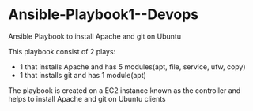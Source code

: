 # Ansible-Playbook1--Devops
Ansible Playbook to install Apache and git on Ubuntu

This playbook consist of 2 plays:
- 1 that installs Apache and has 5 modules(apt, file, service, ufw, copy)
- 1 that installs git and has 1 module(apt)

The playbook is created on a EC2 instance known as the controller 
and helps to install Apache and git on Ubuntu clients 
